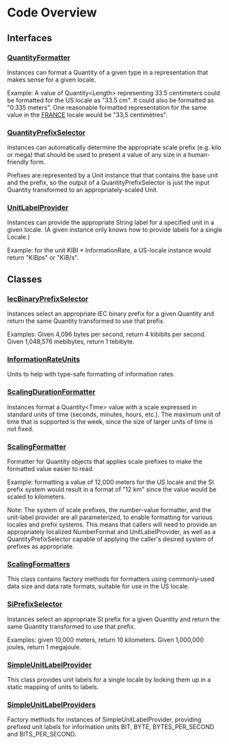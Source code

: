 # Code Overview

## Interfaces

### [QuantityFormatter](src/main/java/com/pervasivecode/utils/measure/api/QuantityFormatter.java)

Instances can format a Quantity of a given type in a representation that makes sense for a given locale.

Example: A value of Quantity&lt;Length&gt; representing 33.5 centimeters could be formatted for the US locale as "33.5 cm". It could also be formatted as "0.335 meters". One reasonable formatted representation for the same value in the [FRANCE](https://docs.oracle.com/javase/10/docs/api/java/util/Locale.html?is-external=true#FRANCE) locale would be "33,5 centimètres".

### [QuantityPrefixSelector](src/main/java/com/pervasivecode/utils/measure/api/QuantityPrefixSelector.java)

Instances can automatically determine the appropriate scale prefix (e.g. kilo or mega) that should be used to present a value of any size in a human-friendly form.

Prefixes are represented by a Unit instance that that contains the base unit and the prefix, so the output of a QuantityPrefixSelector is just the input Quantity transformed to an appropriately-scaled Unit.

### [UnitLabelProvider](src/main/java/com/pervasivecode/utils/measure/api/UnitLabelProvider.java)

Instances can provide the appropriate String label for a specified unit in a given locale. (A given instance only knows how to provide labels for a single Locale.)

Example: for the unit KIBI * InformationRate, a US-locale instance would return "KiBps" or "KiB/s".

## Classes

### [IecBinaryPrefixSelector](src/main/java/com/pervasivecode/utils/measure/impl/IecBinaryPrefixSelector.java)

Instances select an appropriate IEC binary prefix for a given Quantity and return the same Quantity transformed to use that prefix.

Examples: Given 4,096 bytes per second, return 4 kibibits per second. Given 1,048,576 mebibytes, return 1 tebibyte.

### [InformationRateUnits](src/main/java/com/pervasivecode/utils/measure/impl/InformationRateUnits.java)

Units to help with type-safe formatting of information rates.

### [ScalingDurationFormatter](src/main/java/com/pervasivecode/utils/measure/impl/ScalingDurationFormatter.java)

Instances format a Quantity&lt;Time&gt; value with a scale expressed in standard units of time (seconds, minutes, hours, etc.). The maximum unit of time that is supported is the week, since the size of larger units of time is not fixed.

### [ScalingFormatter](src/main/java/com/pervasivecode/utils/measure/impl/ScalingFormatter.java)

Formatter for Quantity objects that applies scale prefixes to make the formatted value easier to read.

Example: formatting a value of 12,000 meters for the US locale and the SI prefix system would result in a format of "12 km" since the value would be scaled to kilometers.

Note: The system of scale prefixes, the number-value formatter, and the unit-label provider are all parameterized, to enable formatting for various locales and prefix systems. This means that callers will need to provide an appropriately localized NumberFormat and UnitLabelProvider, as well as a QuantityPrefixSelector capable of applying the caller's desired system of prefixes as appropriate.

### [ScalingFormatters](src/main/java/com/pervasivecode/utils/measure/impl/ScalingFormatters.java)

This class contains factory methods for formatters using commonly-used data size and data rate formats, suitable for use in the US locale.

### [SiPrefixSelector](src/main/java/com/pervasivecode/utils/measure/impl/SiPrefixSelector.java)

Instances select an appropriate SI prefix for a given Quantity and return the same Quantity transformed to use that prefix.

Examples: given 10,000 meters, return 10 kilometers. Given 1,000,000 joules, return 1 megajoule.

### [SimpleUnitLabelProvider](src/main/java/com/pervasivecode/utils/measure/impl/SimpleUnitLabelProvider.java)

This class provides unit labels for a single locale by looking them up in a static mapping of units to labels.

### [SimpleUnitLabelProviders](src/main/java/com/pervasivecode/utils/measure/impl/SimpleUnitLabelProviders.java)

Factory methods for instances of SimpleUnitLabelProvider, providing prefixed unit labels for information units BIT, BYTE, BYTES\_PER\_SECOND and BITS\_PER\_SECOND.
